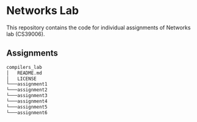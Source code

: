 # Networks Lab
This repository contains the code for individual assignments of Networks lab (CS39006).

## Assignments

```bash
compilers_lab
│   README.md
│   LICENSE
└───assignment1
└───assignment2
└───assignment3
└───assignment4
└───assignment5
└───assignment6
```